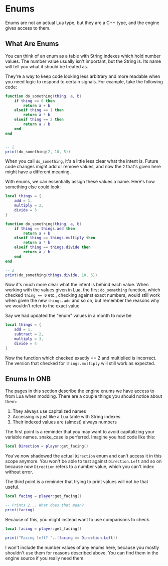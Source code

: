 # Enums

Enums are not an actual Lua type, but they are a C++ type, and the engine 
gives access to them.

## What Are Enums

You can think of an enum as a table with String indexes which hold number 
values. The number value usually isn't important, but the String is. Its 
name will tell you what it should be treated as.

They're a way to keep code looking less arbitrary and more readable when 
you need logic to respond to certain signals. For example, take the following 
code:

```lua
function do_something(thing, a, b)
    if thing == 0 then 
        return a + b
    elseif thing == 1 then 
        return a * b
    elseif thing == 2 then 
        return a / b
    end
end


-- 2
print(do_something(2, 10, 5))
```

When you call `do_something`, it's a little less clear what the intent is. 
Future code changes might add or remove values, and now the `2` that's given 
here might have a different meaning.

With enums, we can essentially assign these values a name. Here's how something 
else could look:

```lua
local things = {
    add = 1,
    multiply = 2,
    divide = 3
}

function do_something(thing, a, b)
    if thing == things.add then 
        return a + b
    elseif thing == things.multiply then 
        return a * b
    elseif thing == things.divide then 
        return a / b
    end
end

-- 2
print(do_something(things.divide, 10, 5))
```

Now it's much more clear what the intent is behind each value. When working 
with the values given in Lua, the first `do_something` function, which checked 
`thing == 0` etc., checking against exact numbers, would still work when given the 
new `things.add` and so on, but remember the reasons why we wouldn't refer to the 
exact value.

Say we had updated the "enum" values in a month to now be 

```lua
local things = {
    add = 1,
    subtract = 2,
    multiply = 3,
    divide = 4
}
```

Now the function which checked exactly == 2 and multiplied is incorrect. The 
version that checked for `things.multiply` will still work as expected.

## Enums In ONB

The pages in this section describe the engine enums we have access to from Lua 
when modding. There are a couple things you should notice about them:

1. They always use capitalized names
2. Accessing is just like a Lua table with String indexes
3. Their indexed values are (almost) always numbers

The first point is a reminder that you may want to avoid capitalizing your variable 
names. snake_case is perferred. Imagine you had code like this:

```lua
local Direction = player:get_facing()
```

You've now shadowed the actual `Direction` enum and can't access it in this scope 
anymore. You won't be able to test against `Direction.Left` and so on because now 
`Direction` refers to a number value, which you can't index without error.

The third point is a reminder that trying to print values will not be that useful.

```lua
local facing = player:get_facing()

-- Prints 2... What does that mean?
print(facing)
```

Because of this, you might instead want to use comparisons to check.

```lua
local facing = player:get_facing()

print("Facing left? "..(facing == Direction.Left))
```

I won't include the number values of any enums here, because you mostly shouldn't 
use them for reasons described above. You can find them in the engine source if 
you really need them.
